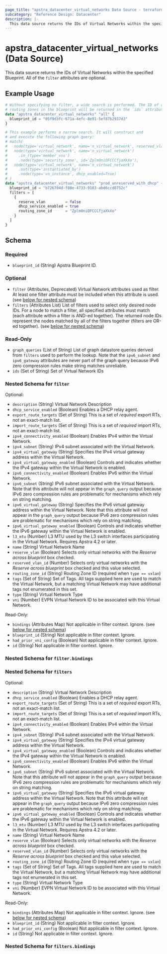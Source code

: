 ```yaml
---
page_title: "apstra_datacenter_virtual_networks Data Source - terraform-provider-apstra"
subcategory: "Reference Design: Datacenter"
description: |-
  This data source returns the IDs of Virtual Networks within the specified Blueprint. All of the filter attributes are optional.
---
```


# apstra_datacenter_virtual_networks (Data Source)

This data source returns the IDs of Virtual Networks within the specified Blueprint. All of the `filter` attributes are optional.


## Example Usage

```terraform
# Without specifying no filter, a wide search is performed. The ID of all
# routing zones in the blueprint will be returned in the `ids` attribute..
data "apstra_datacenter_virtual_networks" "all" {
  blueprint_id = "05f9d3fc-671a-4efc-8e91-5ef87b2937d3"
}

# This example performs a narrow search. It will construct and
# and execute the following graph query:
# match(
#   node(type='virtual_network', name='n_virtual_network', reserved_vlan_id=is_none()),
#   node(type='virtual_network', name='n_virtual_network')
#     .in_(type='member_vns')
#     .node(type='security_zone', id='Zplm0niOFCCCfjaXkXo'),
#   node(type='virtual_network', name='n_virtual_network')
#     .out(type='instantiated_by')
#     .node(type='vn_instance', dhcp_enabled=True)
# )
data "apstra_datacenter_virtual_networks" "prod_unreserved_with_dhcp" {
  blueprint_id = "b726704d-f80e-4733-9103-abd6ccd8752c"
  filters = [
    {
      reserve_vlan         = false
      dhcp_service_enabled = true
      routing_zone_id      = "Zplm0niOFCCCfjaXkXo"
    }
  ]
}
```

<!-- schema generated by tfplugindocs -->
## Schema

### Required

- `blueprint_id` (String) Apstra Blueprint ID.

### Optional

- `filter` (Attributes, Deprecated) Virtual Network attributes used as filter. At least one filter attribute must be included when this attribute is used. (see [below for nested schema](#nestedatt--filter))
- `filters` (Attributes List) List of filters used to select only desired node IDs. For a node to match a filter, all specified attributes must match (each attribute within a filter is AND-ed together). The returned node IDs represent the nodes matched by all of the filters together (filters are OR-ed together). (see [below for nested schema](#nestedatt--filters))

### Read-Only

- `graph_queries` (List of String) List of graph datastore queries derived from `filters` used to perform the lookup. Note that the `ipv6_subnet` and `ipv6_gateway` attributes are never part of the graph query because IPv6 zero compression rules make string matches unreliable.
- `ids` (Set of String) Set of Virtual Network IDs

<a id="nestedatt--filter"></a>
### Nested Schema for `filter`

Optional:

- `description` (String) Virtual Network Description
- `dhcp_service_enabled` (Boolean) Enables a DHCP relay agent.
- `export_route_targets` (Set of String) This is a set of *required* export RTs, not an exact-match list.
- `import_route_targets` (Set of String) This is a set of *required* import RTs, not an exact-match list.
- `ipv4_connectivity_enabled` (Boolean) Enables IPv4 within the Virtual Network.
- `ipv4_subnet` (String) IPv4 subnet associated with the Virtual Network.
- `ipv4_virtual_gateway` (String) Specifies the IPv4 virtual gateway address within the Virtual Network.
- `ipv4_virtual_gateway_enabled` (Boolean) Controls and indicates whether the IPv4 gateway within the Virtual Network is enabled.
- `ipv6_connectivity_enabled` (Boolean) Enables IPv6 within the Virtual Network.
- `ipv6_subnet` (String) IPv6 subnet associated with the Virtual Network. Note that this attribute will not appear in the `graph_query` output because IPv6 zero compression rules are problematic for mechanisms which rely on string matching.
- `ipv6_virtual_gateway` (String) Specifies the IPv6 virtual gateway address within the Virtual Network. Note that this attribute will not appear in the `graph_query` output because IPv6 zero compression rules are problematic for mechanisms which rely on string matching.
- `ipv6_virtual_gateway_enabled` (Boolean) Controls and indicates whether the IPv6 gateway within the Virtual Network is enabled.
- `l3_mtu` (Number) L3 MTU used by the L3 switch interfaces participating in the Virtual Network. Requires Apstra 4.2 or later.
- `name` (String) Virtual Network Name
- `reserve_vlan` (Boolean) Selects only virtual networks with the *Reserve across blueprint* box checked.
- `reserved_vlan_id` (Number) Selects only virtual networks with the *Reserve across blueprint* box checked and this value selected.
- `routing_zone_id` (String) Routing Zone ID (required when `type == vxlan`)
- `tags` (Set of String) Set of Tags. All tags supplied here are used to match the Virtual Network, but a matching Virtual Network may have additional tags not enumerated in this set.
- `type` (String) Virtual Network Type
- `vni` (Number) EVPN Virtual Network ID to be associated with this Virtual Network.

Read-Only:

- `bindings` (Attributes Map) Not applicable in filter context. Ignore. (see [below for nested schema](#nestedatt--filter--bindings))
- `blueprint_id` (String) Not applicable in filter context. Ignore.
- `had_prior_vni_config` (Boolean) Not applicable in filter context. Ignore.
- `id` (String) Not applicable in filter context. Ignore.

<a id="nestedatt--filter--bindings"></a>
### Nested Schema for `filter.bindings`



<a id="nestedatt--filters"></a>
### Nested Schema for `filters`

Optional:

- `description` (String) Virtual Network Description
- `dhcp_service_enabled` (Boolean) Enables a DHCP relay agent.
- `export_route_targets` (Set of String) This is a set of *required* export RTs, not an exact-match list.
- `import_route_targets` (Set of String) This is a set of *required* import RTs, not an exact-match list.
- `ipv4_connectivity_enabled` (Boolean) Enables IPv4 within the Virtual Network.
- `ipv4_subnet` (String) IPv4 subnet associated with the Virtual Network.
- `ipv4_virtual_gateway` (String) Specifies the IPv4 virtual gateway address within the Virtual Network.
- `ipv4_virtual_gateway_enabled` (Boolean) Controls and indicates whether the IPv4 gateway within the Virtual Network is enabled.
- `ipv6_connectivity_enabled` (Boolean) Enables IPv6 within the Virtual Network.
- `ipv6_subnet` (String) IPv6 subnet associated with the Virtual Network. Note that this attribute will not appear in the `graph_query` output because IPv6 zero compression rules are problematic for mechanisms which rely on string matching.
- `ipv6_virtual_gateway` (String) Specifies the IPv6 virtual gateway address within the Virtual Network. Note that this attribute will not appear in the `graph_query` output because IPv6 zero compression rules are problematic for mechanisms which rely on string matching.
- `ipv6_virtual_gateway_enabled` (Boolean) Controls and indicates whether the IPv6 gateway within the Virtual Network is enabled.
- `l3_mtu` (Number) L3 MTU used by the L3 switch interfaces participating in the Virtual Network. Requires Apstra 4.2 or later.
- `name` (String) Virtual Network Name
- `reserve_vlan` (Boolean) Selects only virtual networks with the *Reserve across blueprint* box checked.
- `reserved_vlan_id` (Number) Selects only virtual networks with the *Reserve across blueprint* box checked and this value selected.
- `routing_zone_id` (String) Routing Zone ID (required when `type == vxlan`)
- `tags` (Set of String) Set of Tags. All tags supplied here are used to match the Virtual Network, but a matching Virtual Network may have additional tags not enumerated in this set.
- `type` (String) Virtual Network Type
- `vni` (Number) EVPN Virtual Network ID to be associated with this Virtual Network.

Read-Only:

- `bindings` (Attributes Map) Not applicable in filter context. Ignore. (see [below for nested schema](#nestedatt--filters--bindings))
- `blueprint_id` (String) Not applicable in filter context. Ignore.
- `had_prior_vni_config` (Boolean) Not applicable in filter context. Ignore.
- `id` (String) Not applicable in filter context. Ignore.

<a id="nestedatt--filters--bindings"></a>
### Nested Schema for `filters.bindings`
